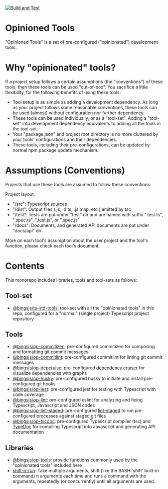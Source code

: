 [![Build and Test](https://github.com/bingtimren/op-tools/actions/workflows/build-test.yml/badge.svg)](https://github.com/bingtimren/op-tools/actions/workflows/build-test.yml)

# Opinioned Tools

"Opinioned Tools" is a set of pre-configured ("opinionated") development tools. 

<!-- toc -->

# Why "opinionated" tools?

If a project setup follows a certain assumptions (the "conventions") of these tools, then these tools can be used "out-of-box". You sacrifice a little flexibility, for the following benefits of using these tools:

- Tool setup is as simple as adding a development dependency. As long as your project follows some reasonable conventions, these tools can be used (almost) without configuration nor further dependency.
- These tools can be used individually, or as a "tool-set". Adding a "tool-set" into development dependency equivalents to adding all the tools in the tool-set.
- Your "package.json" and project root directory is no more cluttered by your tools' configurations and their dependencies.
- These tools, including their pre-configurations, can be updated by normal npm package update mechanism.

# Assumptions (Conventions)

Projects that use these tools are assumed to follow these conventions:

Project layout:
- "/src": Typescript sources 
- "/dist": Output files (.js, .d.ts, .js.map, etc.) emitted by tsc 
- "/test": Tests are put under "test" dir and are named with suffix ".test.ts", ".spec.ts", ".test.js", or ".spec.js"
- "/docs": Documents, and generated API documents are put under "docs/api" dir

More on each tool's assumption about the user project and the tool's function, please check each tool's document.

# Contents

This monorepo includes libraries, tools and tool-sets as follows:

## Tool-set
- [@bingsjs/ts-std-tools](tool-sets/ts-std-tools): tool-set with all the "opinionated tools" in this repo, configured for a "normal" (single project) Typescript project repository

## Tools
- [@bingsjs/op-commitizen](tools/op-commitizen): pre-configured commitizen for composing and formatting git commit messages
- [@bingsjs/op-commitlint](tools/op-commitlint): pre-configured commitlint for linting git commit messages
- [@bingsjs/op-depcruise](tools/op-depcruise): pre-configured [dependency cruiser](https://www.npmjs.com/package/dependency-cruiser) for visualize dependencies with graphs
- [@bingsjs/op-husky](tools/op-husky): pre-configured husky to initiate and install pre-configured git hooks
- [@bingsjs/op-jest](tools/op-jest): pre-configured jest for testing with Typescript with code coverage
- [@bingsjs/op-lint](tools/op-lint): pre-configured eslint for analyzing and fixing Typescript, Javascript and JSON codes
- [@bingsjs/op-lint-staged](tools/op-lint-staged): pre-configured [lint-staged](https://github.com/okonet/lint-staged) to run pre-configured processes against staged git files
- [@bingsjs/op-tscdoc](tools/op-tscdoc): pre-configured Typescript compiler (tsc) and [TypeDoc](https://typedoc.org/) for compiling Typescript into Javascript and generating API documentation

## Libraries
- [@bingsjs/op-tools](tools/op-tools): provide functions commonly used by the "opinionated tools" included here
- [shift-n-run](tools/shift-n-run): Take multiple arguments, shift (like the BASH 'shift' built-in command) n arguments each time and runs a command with the arguments, repeatedly (or concurrently) until all arguments are used.


